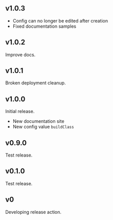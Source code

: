 ## v1.0.3

* Config can no longer be edited after creation
* Fixed documentation samples

## v1.0.2

Improve docs.

## v1.0.1

Broken deployment cleanup.

## v1.0.0

Initial release.

* New documentation site
* New config value `buildClass`

## v0.9.0

Test release.

## v0.1.0

Test release.

## v0

Developing release action.
